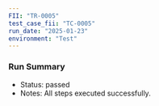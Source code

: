 ```yaml
---
FII: "TR-0005"
test_case_fii: "TC-0005"
run_date: "2025-01-23"
environment: "Test"
---
```


### Run Summary
- Status: passed
- Notes: All steps executed successfully.